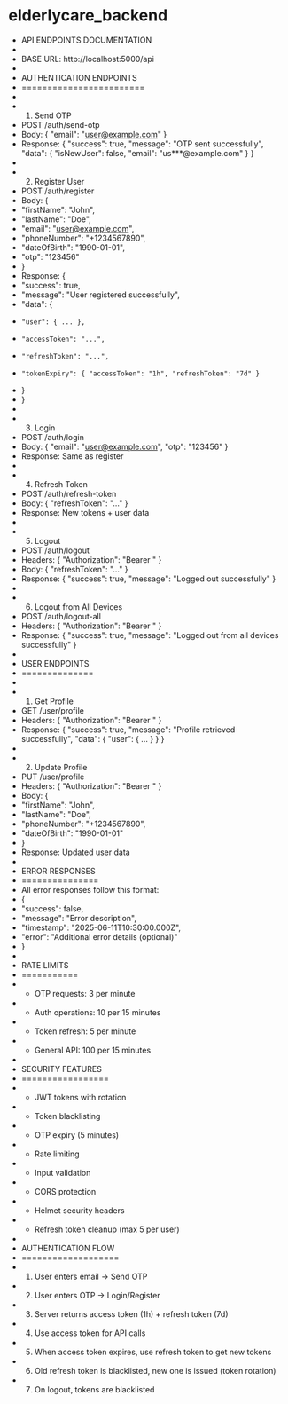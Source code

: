 # elderlycare_backend

- API ENDPOINTS DOCUMENTATION
-
- BASE URL: http://localhost:5000/api
-
- AUTHENTICATION ENDPOINTS
- ========================
-
- 1.  Send OTP
- POST /auth/send-otp
- Body: { "email": "user@example.com" }
- Response: { "success": true, "message": "OTP sent successfully", "data": { "isNewUser": false, "email": "us\*\*\*@example.com" } }
-
- 2.  Register User
- POST /auth/register
- Body: {
- "firstName": "John",
- "lastName": "Doe",
- "email": "user@example.com",
- "phoneNumber": "+1234567890",
- "dateOfBirth": "1990-01-01",
- "otp": "123456"
- }
- Response: {
- "success": true,
- "message": "User registered successfully",
- "data": {
-     "user": { ... },
-     "accessToken": "...",
-     "refreshToken": "...",
-     "tokenExpiry": { "accessToken": "1h", "refreshToken": "7d" }
- }
- }
-
- 3.  Login
- POST /auth/login
- Body: { "email": "user@example.com", "otp": "123456" }
- Response: Same as register
-
- 4.  Refresh Token
- POST /auth/refresh-token
- Body: { "refreshToken": "..." }
- Response: New tokens + user data
-
- 5.  Logout
- POST /auth/logout
- Headers: { "Authorization": "Bearer <accessToken>" }
- Body: { "refreshToken": "..." }
- Response: { "success": true, "message": "Logged out successfully" }
-
- 6.  Logout from All Devices
- POST /auth/logout-all
- Headers: { "Authorization": "Bearer <accessToken>" }
- Response: { "success": true, "message": "Logged out from all devices successfully" }
-
- USER ENDPOINTS
- ==============
-
- 1.  Get Profile
- GET /user/profile
- Headers: { "Authorization": "Bearer <accessToken>" }
- Response: { "success": true, "message": "Profile retrieved successfully", "data": { "user": { ... } } }
-
- 2.  Update Profile
- PUT /user/profile
- Headers: { "Authorization": "Bearer <accessToken>" }
- Body: {
- "firstName": "John",
- "lastName": "Doe",
- "phoneNumber": "+1234567890",
- "dateOfBirth": "1990-01-01"
- }
- Response: Updated user data
-
- ERROR RESPONSES
- ===============
- All error responses follow this format:
- {
- "success": false,
- "message": "Error description",
- "timestamp": "2025-06-11T10:30:00.000Z",
- "error": "Additional error details (optional)"
- }
-
- RATE LIMITS
- ===========
- - OTP requests: 3 per minute
- - Auth operations: 10 per 15 minutes
- - Token refresh: 5 per minute
- - General API: 100 per 15 minutes
-
- SECURITY FEATURES
- =================
- - JWT tokens with rotation
- - Token blacklisting
- - OTP expiry (5 minutes)
- - Rate limiting
- - Input validation
- - CORS protection
- - Helmet security headers
- - Refresh token cleanup (max 5 per user)
-
- AUTHENTICATION FLOW
- ===================
- 1.  User enters email → Send OTP
- 2.  User enters OTP → Login/Register
- 3.  Server returns access token (1h) + refresh token (7d)
- 4.  Use access token for API calls
- 5.  When access token expires, use refresh token to get new tokens
- 6.  Old refresh token is blacklisted, new one is issued (token rotation)
- 7.  On logout, tokens are blacklisted
